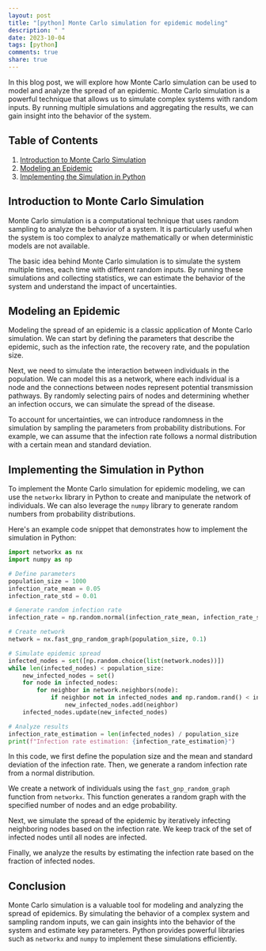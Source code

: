 ```yaml
---
layout: post
title: "[python] Monte Carlo simulation for epidemic modeling"
description: " "
date: 2023-10-04
tags: [python]
comments: true
share: true
---
```


In this blog post, we will explore how Monte Carlo simulation can be used to model and analyze the spread of an epidemic. Monte Carlo simulation is a powerful technique that allows us to simulate complex systems with random inputs. By running multiple simulations and aggregating the results, we can gain insight into the behavior of the system.

## Table of Contents
1. [Introduction to Monte Carlo Simulation](#introduction)
2. [Modeling an Epidemic](#modeling)
3. [Implementing the Simulation in Python](#implementation)

## Introduction to Monte Carlo Simulation<a name="introduction"></a>

Monte Carlo simulation is a computational technique that uses random sampling to analyze the behavior of a system. It is particularly useful when the system is too complex to analyze mathematically or when deterministic models are not available.

The basic idea behind Monte Carlo simulation is to simulate the system multiple times, each time with different random inputs. By running these simulations and collecting statistics, we can estimate the behavior of the system and understand the impact of uncertainties.

## Modeling an Epidemic<a name="modeling"></a>

Modeling the spread of an epidemic is a classic application of Monte Carlo simulation. We can start by defining the parameters that describe the epidemic, such as the infection rate, the recovery rate, and the population size.

Next, we need to simulate the interaction between individuals in the population. We can model this as a network, where each individual is a node and the connections between nodes represent potential transmission pathways. By randomly selecting pairs of nodes and determining whether an infection occurs, we can simulate the spread of the disease.

To account for uncertainties, we can introduce randomness in the simulation by sampling the parameters from probability distributions. For example, we can assume that the infection rate follows a normal distribution with a certain mean and standard deviation.

## Implementing the Simulation in Python<a name="implementation"></a>

To implement the Monte Carlo simulation for epidemic modeling, we can use the `networkx` library in Python to create and manipulate the network of individuals. We can also leverage the `numpy` library to generate random numbers from probability distributions.

Here's an example code snippet that demonstrates how to implement the simulation in Python:

```python
import networkx as nx
import numpy as np

# Define parameters
population_size = 1000
infection_rate_mean = 0.05
infection_rate_std = 0.01

# Generate random infection rate
infection_rate = np.random.normal(infection_rate_mean, infection_rate_std)

# Create network
network = nx.fast_gnp_random_graph(population_size, 0.1)

# Simulate epidemic spread
infected_nodes = set([np.random.choice(list(network.nodes))])
while len(infected_nodes) < population_size:
    new_infected_nodes = set()
    for node in infected_nodes:
        for neighbor in network.neighbors(node):
            if neighbor not in infected_nodes and np.random.rand() < infection_rate:
                new_infected_nodes.add(neighbor)
    infected_nodes.update(new_infected_nodes)

# Analyze results
infection_rate_estimation = len(infected_nodes) / population_size
print(f"Infection rate estimation: {infection_rate_estimation}")
```

In this code, we first define the population size and the mean and standard deviation of the infection rate. Then, we generate a random infection rate from a normal distribution.

We create a network of individuals using the `fast_gnp_random_graph` function from `networkx`. This function generates a random graph with the specified number of nodes and an edge probability.

Next, we simulate the spread of the epidemic by iteratively infecting neighboring nodes based on the infection rate. We keep track of the set of infected nodes until all nodes are infected.

Finally, we analyze the results by estimating the infection rate based on the fraction of infected nodes. 

## Conclusion

Monte Carlo simulation is a valuable tool for modeling and analyzing the spread of epidemics. By simulating the behavior of a complex system and sampling random inputs, we can gain insights into the behavior of the system and estimate key parameters. Python provides powerful libraries such as `networkx` and `numpy` to implement these simulations efficiently.